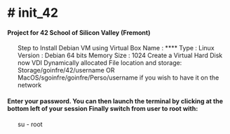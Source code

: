 <h1># init_42 </h1>
<h4>Project for 42 School of Silicon Valley (Fremont)</h4>

<ol> Step to Install Debian VM using Virtual Box
Name : ****
Type : Linux
Version : Debian 64 bits
Memory Size : 1024
Create a Virtual Hard Disk now
VDI
Dynamically allocated
File location and storage:
Storage/goinfre/42/username OR MacOS/sgoinfre/goinfre/Perso/username if you wish to have it on the network
</ol>
<h4>Enter your password. You can then launch the terminal by clicking at the bottom left of your session Finally switch from user to root with:</h4>
<ol>su - root</ol>
